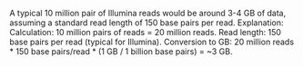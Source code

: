 A typical 10 million pair of Illumina reads would be around 3-4 GB of data, assuming a standard read length of 150 base pairs per read. 
Explanation:
Calculation: 10 million pairs of reads = 20 million reads.
Read length: 150 base pairs per read (typical for Illumina). 
Conversion to GB: 20 million reads * 150 base pairs/read * (1 GB / 1 billion base pairs) = ~3 GB. 